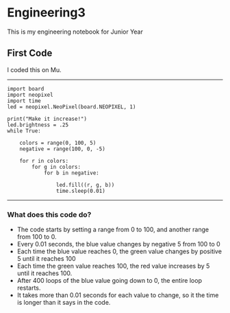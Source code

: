 # Engineering3
This is my engineering notebook for Junior Year

## First Code

I coded this on Mu.
_____________________________________________

    import board
    import neopixel
    import time
    led = neopixel.NeoPixel(board.NEOPIXEL, 1)

    print("Make it increase!")
    led.brightness = .25
    while True:

        colors = range(0, 100, 5)
        negative = range(100, 0, -5)

        for r in colors:
            for g in colors:
                for b in negative:

                    led.fill((r, g, b))
                    time.sleep(0.01)
_____________________________________________

### What does this code do?
* The code starts by setting a range from 0 to 100, and another range from 100 to 0.
* Every 0.01 seconds, the blue value changes by negative 5 from 100 to 0
* Each time the blue value reaches 0, the green value changes by positive 5 until it reaches 100
* Each time the green value reaches 100, the red value increases by 5 until it reaches 100.
* After 400 loops of the blue value going down to 0, the entire loop restarts.
* It takes more than 0.01 seconds for each value to change, so it the time is longer than it says in the code.
